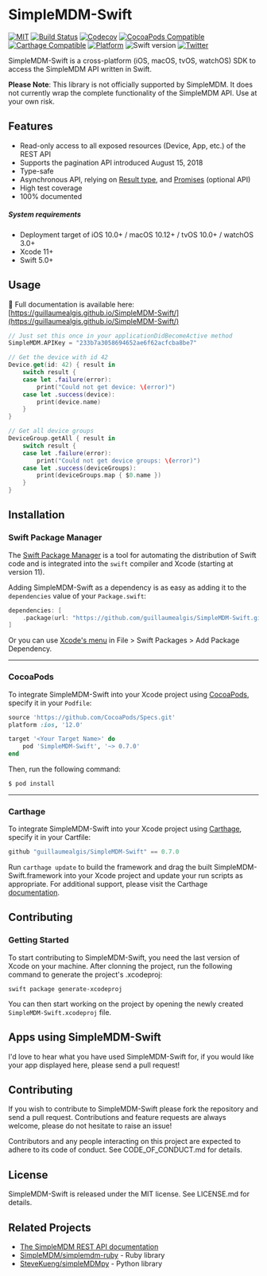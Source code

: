 # SimpleMDM-Swift

[![MIT](https://img.shields.io/github/license/guillaumealgis/SimpleMDM-Swift.svg)](https://tldrlegal.com/license/mit-license)
[![Build Status](https://img.shields.io/travis/guillaumealgis/SimpleMDM-Swift/master.svg)](https://travis-ci.org/guillaumealgis/SimpleMDM-Swift)
[![Codecov](https://img.shields.io/codecov/c/github/guillaumealgis/SimpleMDM-Swift/master.svg)](https://codecov.io/gh/guillaumealgis/SimpleMDM-Swift)
[![CocoaPods Compatible](https://img.shields.io/cocoapods/v/SimpleMDM-Swift.svg)](https://cocoapods.org/pods/SimpleMDM-Swift)
[![Carthage Compatible](https://img.shields.io/badge/Carthage-compatible-blue.svg)](https://github.com/Carthage/Carthage)
[![Platform](https://img.shields.io/cocoapods/p/SimpleMDM-Swift.svg)](https://alamofire.github.io/Alamofire)
![Swift version](https://img.shields.io/badge/swift-5.0-orange.svg)
[![Twitter](https://img.shields.io/badge/twitter-@guillaumealgis-00aced.svg)](https://twitter.com/guillaumealgis)

SimpleMDM-Swift is a cross-platform (iOS, macOS, tvOS, watchOS) SDK to access the SimpleMDM API written in Swift.

**Please Note**: This library is not officially supported by SimpleMDM. It does not currently wrap the complete functionality of the SimpleMDM API. Use at your own risk.

## Features

* Read-only access to all exposed resources (Device, App, etc.) of the REST API
* Supports the pagination API introduced August 15, 2018
* Type-safe
* Asynchronous API, relying on [Result type](https://www.swiftbysundell.com/posts/the-power-of-result-types-in-swift), and [Promises](https://github.com/promisekit) (optional API)
* High test coverage
* 100% documented

##### System requirements

+ Deployment target of iOS 10.0+ / macOS 10.12+ / tvOS 10.0+ / watchOS 3.0+
+ Xcode 11+
+ Swift 5.0+

## Usage

📘 Full documentation is available here: [https://guillaumealgis.github.io/SimpleMDM-Swift/](https://guillaumealgis.github.io/SimpleMDM-Swift/)

```swift
// Just set this once in your applicationDidBecomeActive method
SimpleMDM.APIKey = "233b7a3058694652ae6f62acfcba8be7"

// Get the device with id 42
Device.get(id: 42) { result in
    switch result {
    case let .failure(error):
        print("Could not get device: \(error)")
    case let .success(device):
        print(device.name)
    }
}

// Get all device groups
DeviceGroup.getAll { result in
    switch result {
    case let .failure(error):
        print("Could not get device groups: \(error)")
    case let .success(deviceGroups):
        print(deviceGroups.map { $0.name })
    }
}
```

## Installation

### Swift Package Manager

The [Swift Package Manager](https://swift.org/package-manager/) is a tool for automating the distribution of Swift code and is integrated into the `swift` compiler and Xcode (starting at version 11).

Adding SimpleMDM-Swift as a dependency is as easy as adding it to the `dependencies` value of your `Package.swift`:

```swift
dependencies: [
    .package(url: "https://github.com/guillaumealgis/SimpleMDM-Swift.git", .upToNextMajor(from: "0.7.0"))
]
```

Or you can use [Xcode's menu](https://wwdcbysundell.com/2019/xcode-swiftpm-first-look/) in File > Swift Packages > Add Package Dependency.

----------

### CocoaPods

To integrate SimpleMDM-Swift into your Xcode project using [CocoaPods](https://cocoapods.org), specify it in your `Podfile`:

```ruby
source 'https://github.com/CocoaPods/Specs.git'
platform :ios, '12.0'

target '<Your Target Name>' do
    pod 'SimpleMDM-Swift', '~> 0.7.0'
end
```

Then, run the following command:

```bash
$ pod install
```

----------

### Carthage

To integrate SimpleMDM-Swift into your Xcode project using [Carthage](https://github.com/Carthage/Carthage), specify it in your Cartfile:

```python
github "guillaumealgis/SimpleMDM-Swift" == 0.7.0
```

Run `carthage update` to build the framework and drag the built SimpleMDM-Swift.framework into your Xcode project and update your run scripts as appropriate. For additional support, please visit the Carthage [documentation](https://github.com/Carthage/Carthage#if-youre-building-for-ios-tvos-or-watchos).

## Contributing
### Getting Started

To start contributing to SimpleMDM-Swift, you need the last version of Xcode on your machine.
After clonning the project, run the following command to generate the project's .xcodeproj:

```shell
swift package generate-xcodeproj
```

You can then start working on the project by opening the newly created `SimpleMDM-Swift.xcodeproj` file.

## Apps using SimpleMDM-Swift

I'd love to hear what you have used SimpleMDM-Swift for, if you would like your app displayed here, please send a pull request!

## Contributing

If you wish to contribute to SimpleMDM-Swift please fork the repository and send a pull request. Contributions and feature requests are always welcome, please do not hesitate to raise an issue!

Contributors and any people interacting on this project are expected to adhere to its code of conduct. See CODE\_OF\_CONDUCT.md for details.

## License

SimpleMDM-Swift is released under the MIT license. See LICENSE.md for details.

## Related Projects

- [The SimpleMDM REST API documentation](https://simplemdm.com/docs/api/)
- [SimpleMDM/simplemdm-ruby](https://github.com/SimpleMDM/simplemdm-ruby) - Ruby library
- [SteveKueng/simpleMDMpy](https://github.com/SteveKueng/simpleMDMpy) - Python library
